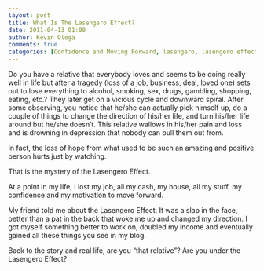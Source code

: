 ```yaml
---
layout: post
title: What Is The Lasengero Effect?
date: 2011-04-13 01:00
author: Kevin Olega
comments: true
categories: [Confidence and Moving Forward, lasengero, lasengero effect]
---
```

Do you have a relative that everybody loves and seems to be doing really well in life but after a tragedy (loss of a job, business, deal, loved one) sets out to lose everything to alcohol, smoking, sex, drugs, gambling, shopping, eating, etc.? They later get on a vicious cycle and downward spiral. After some observing, you notice that he/she can actually pick himself up, do a couple of things to change the direction of his/her life,  and turn his/her life around but he/she doesn’t. This relative wallows in his/her pain and loss and is drowning in depression that nobody can pull them out from.

In fact, the loss of hope from what used to be such an amazing and positive person hurts just by watching.

That is the mystery of the Lasengero Effect.

At a point in my life, I lost my job, all my cash, my house, all my stuff, my confidence and my motivation to move forward.

My friend told me about the Lasengero Effect. It was a slap in the face, better than a pat in the back that woke me up and changed my direction. I got myself something better to work on, doubled my income and eventually gained all these things you see in my blog.

Back to the story and real life, are you “that relative”? Are you under the Lasengero Effect?

&nbsp;
